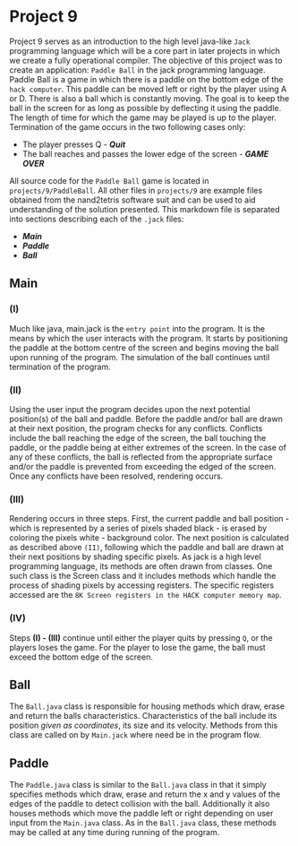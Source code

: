 # Project 9

Project 9 serves as an introduction to the high level java-like `Jack` programming language which will be a core part in later projects in which we create a fully operational compiler. The objective of this project was to create an application: `Paddle Ball` in the jack programming language. Paddle Ball is a game in which there is a paddle on the bottom edge of the `hack computer`. This paddle can be moved left or right by the player using A or D. There is also a ball which is constantly moving. The goal is to keep the ball in the screen for as long as possible by deflecting it using the paddle. The length of time for which the game may be played is up to the player. Termination of the game occurs in the two following cases only:

- The player presses Q - **_Quit_**
- The ball reaches and passes the lower edge of the screen - **_GAME OVER_**

All source code for the `Paddle Ball` game is located in `projects/9/PaddleBall`. All other files in `projects/9` are example files obtained from the nand2tetris software suit and can be used to aid understanding of the solution presented. This markdown file is separated into sections describing each of the `.jack` files:

- **_Main_**
- **_Paddle_**
- **_Ball_**

## Main

### (I)
Much like java, main.jack is the `entry point` into the program. It is the means by which the user interacts with the program. It starts by positioning the paddle at the bottom centre of the screen and begins moving the ball upon running of the program. The simulation of the ball continues until termination of the program.

### (II)
Using the user input the program decides upon the next potential position(s) of the ball and paddle. Before the paddle and/or ball are drawn at their next position, the program checks for any conflicts. Conflicts include the ball reaching the edge of the screen, the ball touching the paddle, or the paddle being at either extremes of the screen. In the case of any of these conflicts, the ball is reflected from the appropriate surface and/or the paddle is prevented from exceeding the edged of the screen. Once any conflicts have been resolved, rendering occurs.

### (III)
Rendering occurs in three steps. First, the current paddle and ball position - which is represented by a series of pixels shaded black - is erased by coloring the pixels white - background color. The next position is calculated as described above `(II)`,  following which the paddle and ball are drawn at their next positions by shading specific pixels. As jack is a high level programming language, its methods are often drawn from classes. One such class is the Screen class and it includes methods which handle the process of shading pixels by accessing registers. The specific registers accessed are the `8K Screen registers in the HACK computer memory map`.

### (IV)
Steps **(I) - (III)** continue until either the player quits by pressing `Q`, or the players loses the game. For the player to lose the game, the ball must exceed the bottom edge of the screen.

## Ball

The `Ball.java` class is responsible for housing methods which draw, erase and return the balls characteristics. Characteristics of the ball include its position _given as coordinates_, its size and its velocity. Methods from this class are called on by `Main.jack` where need be in the program flow.

## Paddle

The `Paddle.java` class is similar to the `Ball.java` class in that it simply specifies methods which draw, erase and return the x and y values of the edges of the paddle to detect collision with the ball. Additionally it also houses methods which move the paddle left or right depending on user input from the `Main.java` class. As in the `Ball.java` class, these methods may be called at any time during running of the program.